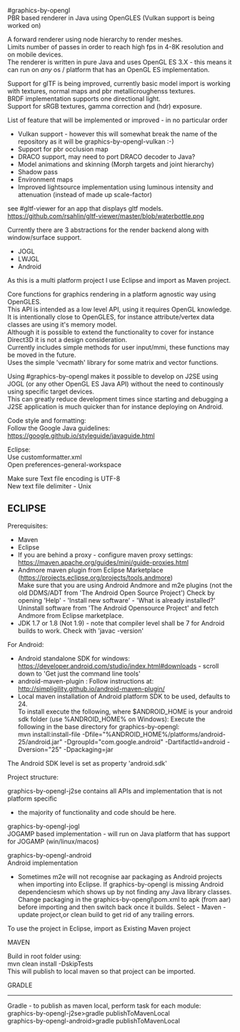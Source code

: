 ﻿#graphics-by-opengl  
PBR based renderer in Java using OpenGLES (Vulkan support is being worked on)  

A forward renderer using node hierarchy to render meshes.  
Limits number of passes in order to reach high fps in 4-8K resolution and on mobile devices.  
The renderer is written in pure Java and uses OpenGL ES 3.X - this means it can run on _any_ os / platform that has an OpenGL ES implementation.  

Support for glTF is being improved, currently basic model import is working with textures, normal maps and pbr metallicroughenss textures.  
BRDF implementation supports one directional light.  
Support for sRGB textures, gamma correction and (hdr) exposure.  

List of feature that will be implemented or improved - in no particular order  
* Vulkan support - however this will somewhat break the name of the repository as it will be graphics-by-opengl-vulkan :-)
* Support for pbr occlusion map
* DRACO support, may need to port DRACO decoder to Java?
* Model animations and skinning (Morph targets and joint hierarchy)
* Shadow pass
* Environment maps
* Improved lightsource implementation using luminous intensity and attenuation (instead of made up scale-factor) 

see #gltf-viewer for an app that displays gltf models.  
https://github.com/rsahlin/gltf-viewer/master/blob/waterbottle.png


Currently there are 3 abstractions for the render backend along with window/surface support.  
- JOGL  
- LWJGL  
- Android  

As this is a multi platform project I use Eclipse and import as Maven project.  

Core functions for graphics rendering in a platform agnostic way using OpenGLES.  
This API is intended as a low level API, using it requires OpenGL knowledge.  
It is intentionally close to OpenGLES, for instance attribute/vertex data classes are using it's memory model.  
Although it is possible to extend the functionality to cover for instance Direct3D it is not a design consideration.  
Currently includes simple methods for user input/mmi, these functions may be moved in the future.  
Uses the simple 'vecmath' library for some matrix and vector functions.  

Using #graphics-by-opengl makes it possible to develop on J2SE using JOGL (or any other OpenGL ES Java API) without the need to continously using specific target devices.  
This can greatly reduce development times since starting and debugging a J2SE application is much quicker than for instance deploying on Android.  

Code style and formatting:  
Follow the Google Java guidelines:  
https://google.github.io/styleguide/javaguide.html  


Eclipse:  
Use customformatter.xml  
Open preferences-general-workspace  

Make sure Text file encoding is UTF-8  
New text file delimiter - Unix  


ECLIPSE 
----------------------------------------------------------------------
Prerequisites:  
- Maven  
- Eclipse  
- If you are behind a proxy - configure maven proxy settings: https://maven.apache.org/guides/mini/guide-proxies.html  
- Andmore maven plugin from Eclipse Marketplace (https://projects.eclipse.org/projects/tools.andmore)  
Make sure that you are using Android Andmore and m2e plugins (not the old DDMS/ADT from 'The Android Open Source Project')
Check by opening 'Help' - 'Install new software' - 'What is already installed?'   
Uninstall software from 'The Android Opensource Project' and fetch Andmore from Eclipse marketplace.
- JDK 1.7 or 1.8 (Not 1.9) - note that compiler level shall be 7 for Android builds to work.
Check with 'javac -version'  

For Android:  
- Android standalone SDK for windows:  
https://developer.android.com/studio/index.html#downloads - scroll down to 'Get just the command line tools'  
- android-maven-plugin : Follow instructions at: http://simpligility.github.io/android-maven-plugin/  
- Local maven installation of Android platform SDK to be used, defaults to 24.  
To install execute the following, where $ANDROID_HOME is your android sdk folder (use %ANDROID_HOME% on Windows):
Execute the following in the base directory for graphics-by-opengl:  
mvn install:install-file -Dfile="%ANDROID_HOME%/platforms/android-25/android.jar" -DgroupId="com.google.android" -DartifactId=android -Dversion="25" -Dpackaging=jar  

The Android SDK level is set as property 'android.sdk'  

Project structure:  

graphics-by-opengl-j2se contains all APIs and implementation that is not platform specific
- the majority of functionality and code should be here.  

graphics-by-opengl-jogl  
JOGAMP based implementation - will run on Java platform that has support for JOGAMP (win/linux/macos)  

graphics-by-opengl-android  
Android implementation  
- Sometimes m2e will not recognise aar packaging as Android projects when importing into Eclipse.
If graphics-by-opengl is missing Android dependenciesm which shows up by not finding any Java library classes.
Change packaging in the graphics-by-opengl\pom.xml to apk (from aar) before importing and then switch back once it builds.
Select - Maven - update project,or clean build to get rid of any trailing errors.

To use the project in Eclipse, import as Existing Maven project  

MAVEN  

Build in root folder using:  
mvn clean install -DskipTests  
This will publish to local maven so that project can be imported.  

GRADLE  

----------------------------------------------------------------------

Gradle - to publish as maven local, perform task for each module:  
graphics-by-opengl-j2se>gradle publishToMavenLocal  
graphics-by-opengl-android>gradle publishToMavenLocal  

